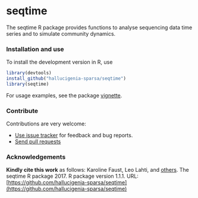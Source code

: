 # seqtime

The seqtime R package provides functions to analyse sequencing data time series and to simulate community dynamics.


### Installation and use

To install the development version in R, use

```r
library(devtools)  
install_github("hallucigenia-sparsa/seqtime")  
library(seqtime)  
```

For usage examples, see the package [vignette](https://github.com/hallucigenia-sparsa/seqtime/vignettes/seqtime_tour.md).

### Contribute

Contributions are very welcome:

  * [Use issue tracker](https://github.com/hallucingenia-sparsa/seqtime/issues) for feedback and bug reports.
  * [Send pull requests](https://github.com/hallucingenia-sparsa/seqtime/)


### Acknowledgements

**Kindly cite this work** as follows: Karoline Faust, Leo Lahti, and [others](https://github.com/hallucigenia-sparsa/seqtime/graphs/contributors). The seqtime R package 2017. R package version 1.1.1. URL: [https://github.com/hallucigenia-sparsa/seqtime](https://github.com/hallucigenia-sparsa/seqtime)







